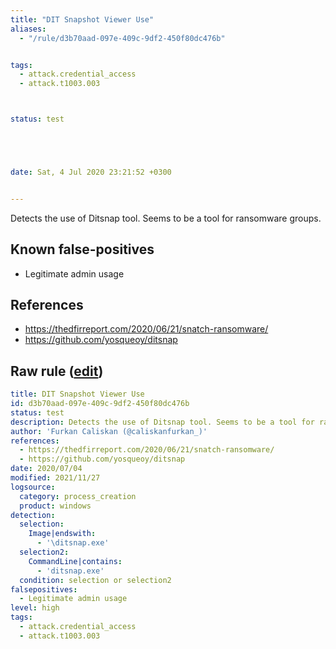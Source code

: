 ```yaml
---
title: "DIT Snapshot Viewer Use"
aliases:
  - "/rule/d3b70aad-097e-409c-9df2-450f80dc476b"


tags:
  - attack.credential_access
  - attack.t1003.003



status: test





date: Sat, 4 Jul 2020 23:21:52 +0300


---
```


Detects the use of Ditsnap tool. Seems to be a tool for ransomware groups.

<!--more-->


## Known false-positives

* Legitimate admin usage



## References

* https://thedfirreport.com/2020/06/21/snatch-ransomware/
* https://github.com/yosqueoy/ditsnap


## Raw rule ([edit](https://github.com/SigmaHQ/sigma/edit/master/rules/windows/process_creation/proc_creation_win_susp_ditsnap.yml))
```yaml
title: DIT Snapshot Viewer Use
id: d3b70aad-097e-409c-9df2-450f80dc476b
status: test
description: Detects the use of Ditsnap tool. Seems to be a tool for ransomware groups.
author: 'Furkan Caliskan (@caliskanfurkan_)'
references:
  - https://thedfirreport.com/2020/06/21/snatch-ransomware/
  - https://github.com/yosqueoy/ditsnap
date: 2020/07/04
modified: 2021/11/27
logsource:
  category: process_creation
  product: windows
detection:
  selection:
    Image|endswith:
      - '\ditsnap.exe'
  selection2:
    CommandLine|contains:
      - 'ditsnap.exe'
  condition: selection or selection2
falsepositives:
  - Legitimate admin usage
level: high
tags:
  - attack.credential_access
  - attack.t1003.003

```
